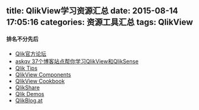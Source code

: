 title: QlikView学习资源汇总
date: 2015-08-14 17:05:16
categories: 资源工具汇总
tags: QlikView
---
#### 排名不分先后

- [Qlik官方论坛](https://qlikcommunity.qliktech.com/welcome)
- [askqv 37个博客站点帮你学习QlikView和QlikSense](http://www.askqv.com/)
- [Qlik Tips](http://www.qliktips.com/)
- [QlikView Components](https://github.com/robwunderlich/qlikview-components)
- [QlikView Cookbook](http://qlikviewcookbook.com/)
- [QlikShare](http://qlikshare.com/)
- [Qlik Demos](http://eu-a.demo.qlik.com/index.aspx)
- [QlikBlog.at](http://www.qlikblog.at/)
